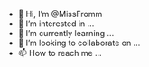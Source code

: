 - 👋 Hi, I’m @MissFromm
- 👀 I’m interested in ...
- 🌱 I’m currently learning ...
- 💞️ I’m looking to collaborate on ...
- 📫 How to reach me ...

<!---
MissFromm/MissFromm is a ✨ special ✨ repository because its `README.md` (this file) appears on your GitHub profile.
You can click the Preview link to take a look at your changes.
--->
